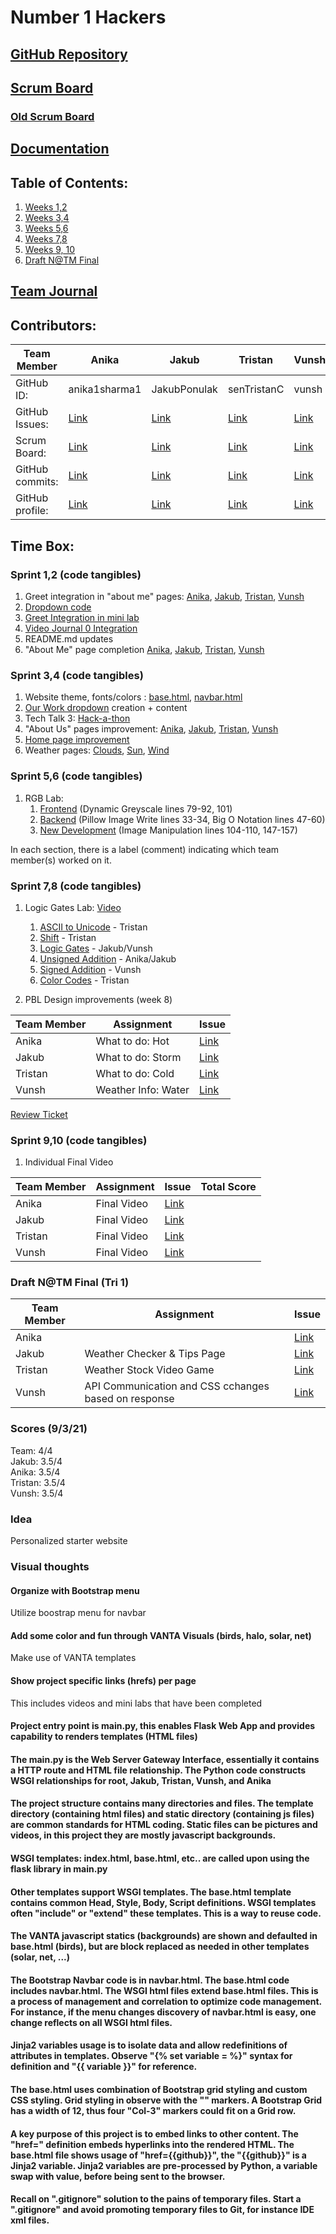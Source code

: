 
# Number 1 Hackers
## [GitHub Repository](https://github.com/JakubPonulak/flask_portfolio_hackers)
## [Scrum Board](https://github.com/JakubPonulak/flask_portfolio_hackers/projects/1)
### [Old Scrum Board](https://github.com/JakubPonulak/flask_portfolio/projects/1)
## [Documentation](https://docs.google.com/document/d/12Wc6Z9wMwf0dZz3SWHhZ5onLveiV20Ybi1M7fdX0deA/edit?usp=sharing)
## Table of Contents:
1. [Weeks 1,2](https://github.com/JakubPonulak/flask_portfolio_hackers#sprint-12-code-tangibles)
2. [Weeks 3,4](https://github.com/JakubPonulak/flask_portfolio_hackers#sprint-34-code-tangibles)
3. [Weeks 5,6](https://github.com/JakubPonulak/flask_portfolio_hackers#sprint-56-code-tangibles)
4. [Weeks 7,8](https://github.com/JakubPonulak/flask_portfolio_hackers#sprint-78-code-tangibles)
5. [Weeks 9, 10](https://github.com/JakubPonulak/flask_portfolio_hackers#sprint-910-code-tangibles)
6. [Draft N@TM Final](https://github.com/JakubPonulak/flask_portfolio_hackers#draft-ntm-final-tri-1)
## [Team Journal](https://docs.google.com/presentation/d/1TdBNp9JPyNSbcwWtPAHtlgM1XWtLP30hLIq9HZhdGtY/edit#slide=id.p)
## Contributors:
Team Member | Anika | Jakub | Tristan | Vunsh |
--- | --- | --- | --- | ---
GitHub ID: | anika1sharma1 | JakubPonulak | senTristanC | vunsh
GitHub Issues: | [Link](https://github.com/JakubPonulak/flask_portfolio_hackers/issues?q=assignee%3Aanika1sharma1+is%3Aopen) | [Link](https://github.com/JakubPonulak/flask_portfolio_hackers/issues?q=assignee%3AJakubPonulak+is%3Aopen) | [Link](https://github.com/JakubPonulak/flask_portfolio_hackers/issues?q=assignee%3AsenTristanC+is%3Aopen) | [Link](https://github.com/JakubPonulak/flask_portfolio_hackers/issues?q=assignee%3Avunsh+is%3Aopen)
Scrum Board: | [Link](https://github.com/JakubPonulak/flask_portfolio_hackers/projects/1?card_filter_query=assignee%3Aanika1sharma1)| [Link](https://github.com/JakubPonulak/flask_portfolio_hackers/projects/1?card_filter_query=assignee%3AJakubPonulak) | [Link](https://github.com/JakubPonulak/flask_portfolio_hackers/projects/1?card_filter_query=assignee%3AsenTristanC) | [Link](https://github.com/JakubPonulak/flask_portfolio_hackers/projects/1?card_filter_query=assignee%3Avunsh)
GitHub commits: | [Link](https://github.com/JakubPonulak/flask_portfolio_hackers/commits?author=anika1sharma1) | [Link](https://github.com/JakubPonulak/flask_portfolio_hackers/commits?author=JakubPonulak) | [Link](https://github.com/JakubPonulak/flask_portfolio_hackers/commits?author=senTristanC) | [Link](https://github.com/JakubPonulak/flask_portfolio_hackers/commits?author=vunsh)
GitHub profile: | [Link](https://github.com/anika1sharma1) | [Link](https://github.com/JakubPonulak) | [Link](https://github.com/senTristanC) | [Link](https://github.com/vunsh)
## Time Box:
### Sprint 1,2 (code tangibles)
1. Greet integration in "about me" pages: [Anika](templates/about_us/anika.html), [Jakub](templates/about_us/jakub.html), [Tristan](templates/about_us/tristan.html), [Vunsh](templates/about_us/vunsh.html)
2. [Dropdown code](templates/layouts/navbar.html)
3. [Greet Integration in mini lab](templates/our_work/lab1.html)
4. [Video Journal 0 Integration](templates/our_work/lab2.html) 
5. README.md updates
6. "About Me" page completion [Anika](templates/about_us/anika.html), [Jakub](templates/about_us/jakub.html), [Tristan](templates/about_us/tristan.html), [Vunsh](templates/about_us/vunsh.html) 
### Sprint 3,4 (code tangibles)
1. Website theme, fonts/colors : [base.html](templates/layouts/base.html), [navbar.html](templates/layouts/navbar.html) 
2. [Our Work dropdown](templates/layouts/navbar.html) creation + content
3. Tech Talk 3: [Hack-a-thon](templates/our_work/hackathontt3.html)
4. "About Us" pages improvement: [Anika](templates/about_us/anika.html), [Jakub](templates/about_us/jakub.html), [Tristan](templates/about_us/tristan.html), [Vunsh](templates/about_us/vunsh.html)
5. [Home page improvement](templates/main_page.html)
6. Weather pages: [Clouds](templates/weather_info/weather1.html), [Sun](templates/weather_info/weather2.html), [Wind](templates/weather_info/weather3.html)
### Sprint 5,6 (code tangibles)
1. RGB Lab: 
   1. [Frontend](templates/our_work/lab3.html) (Dynamic Greyscale lines 79-92, 101)
   2. [Backend](image.py) (Pillow Image Write lines 33-34, Big O Notation lines 47-60) 
   3. [New Development](templates/our_work/lab3.html) (Image Manipulation lines 104-110, 147-157) 
   
In each section, there is a label (comment) indicating which team member(s) worked on it.
### Sprint 7,8 (code tangibles)
1. Logic Gates Lab: [Video](https://drive.google.com/file/d/1AAfIs2JjC0yYFxao3muscZ1gik-CBAAY/view?usp=sharing)
   1. [ASCII to Unicode](https://github.com/JakubPonulak/flask_portfolio_hackers/blob/main/templates/our_work/lab4.html) - Tristan
   2. [Shift](https://github.com/JakubPonulak/flask_portfolio_hackers/blob/main/templates/our_work/lab4.html) - Tristan
   3. [Logic Gates](https://github.com/JakubPonulak/flask_portfolio_hackers/blob/main/templates/our_work/lab4.html) - Jakub/Vunsh
   4. [Unsigned Addition](https://github.com/JakubPonulak/flask_portfolio_hackers/blob/main/templates/our_work/lab4_unsignedAdd.html) - Anika/Jakub
   5. [Signed Addition](https://github.com/JakubPonulak/flask_portfolio_hackers/blob/main/templates/our_work/lab4_signedAdd.html) - Vunsh
   6. [Color Codes](https://github.com/JakubPonulak/flask_portfolio_hackers/blob/main/templates/our_work/lab4_colorCode.html) - Tristan
  
2. PBL Design improvements (week 8)

Team Member | Assignment | Issue |
--- | --- | ---
Anika | What to do: Hot | [Link](https://github.com/JakubPonulak/flask_portfolio_hackers/issues/4) |
Jakub | What to do: Storm | [Link](https://github.com/JakubPonulak/flask_portfolio_hackers/issues/2) |
Tristan | What to do: Cold | [Link](https://github.com/JakubPonulak/flask_portfolio_hackers/issues/3) |
Vunsh | Weather Info: Water | [Link](https://github.com/JakubPonulak/flask_portfolio_hackers/issues/7) |

[Review Ticket](https://github.com/JakubPonulak/flask_portfolio_hackers/issues/57)
### Sprint 9,10 (code tangibles)
1. Individual Final Video

Team Member | Assignment | Issue | Total Score |
--- | --- | --- | ---
Anika | Final Video| [Link](https://github.com/JakubPonulak/flask_portfolio_hackers/issues/13) | |
Jakub | Final Video | [Link](https://github.com/JakubPonulak/flask_portfolio_hackers/issues/13) | |
Tristan | Final Video | [Link](https://github.com/JakubPonulak/flask_portfolio_hackers/issues/13) | |
Vunsh | Final Video | [Link](https://github.com/JakubPonulak/flask_portfolio_hackers/issues/13) | |

### Draft N@TM Final (Tri 1)
Team Member | Assignment | Issue |
--- | --- | --- 
Anika | | [Link](https://github.com/JakubPonulak/flask_portfolio_hackers/issues/13) |
Jakub | Weather Checker & Tips Page | [Link](https://github.com/JakubPonulak/flask_portfolio_hackers/issues/11) |
Tristan | Weather Stock Video Game | [Link](https://github.com/JakubPonulak/flask_portfolio_hackers/issues/14) |
Vunsh | API Communication and CSS cchanges based on response | [Link](https://github.com/JakubPonulak/flask_portfolio_hackers/issues/15) |

### Scores (9/3/21)
Team: 4/4   
Jakub: 3.5/4  
Anika: 3.5/4  
Tristan: 3.5/4  
Vunsh: 3.5/4
### Idea
Personalized starter website
### Visual thoughts
#### Organize with Bootstrap menu 
Utilize boostrap menu for navbar
#### Add some color and fun through VANTA Visuals (birds, halo, solar, net)
Make use of VANTA templates
#### Show project specific links (hrefs) per page
This includes videos and mini labs that have been completed
#### Project entry point is main.py, this enables Flask Web App and provides capability to renders templates (HTML files)
#### The main.py is the  Web Server Gateway Interface, essentially it contains a HTTP route and HTML file relationship.  The Python code constructs WSGI relationships for root, Jakub, Tristan, Vunsh, and Anika
#### The project structure contains many directories and files.  The template directory (containing html files) and static directory (containing js files) are common standards for HTML coding.  Static files can be pictures and videos, in this project they are mostly javascript backgrounds.
#### WSGI templates: index.html, base.html, etc.. are called upon using the flask library in main.py
#### Other templates support WSGI templates.  The base.html template contains common Head, Style, Body, Script definitions.  WSGI templates often "include" or "extend" these templates.  This is a way to reuse code.
#### The VANTA javascript statics (backgrounds) are shown and defaulted in base.html (birds), but are block replaced as needed in other templates (solar, net, ...)
#### The Bootstrap Navbar code is in navbar.html. The base.html code includes navbar.html.  The WSGI html files extend base.html files.  This is a process of management and correlation to optimize code management.  For instance, if the menu changes discovery of navbar.html is easy, one change reflects on all WSGI html files. 
#### Jinja2 variables usage is to isolate data and allow redefinitions of attributes in templates.  Observe "{% set variable = %}" syntax for definition and "{{ variable }}" for reference.
#### The base.html uses combination of Bootstrap grid styling and custom CSS styling.  Grid styling in observe with the "<Col-3>" markers.  A Bootstrap Grid has a width of 12, thus four "Col-3" markers could fit on a Grid row.
#### A key purpose of this project is to embed links to other content.  The "href=" definition embeds hyperlinks into the rendered HTML.  The base.html file shows usage of "href={{github}}", the "{{github}}" is a Jinja2 variable.  Jinja2 variables are pre-processed by Python, a variable swap with value, before being sent to the browser.

#### Recall on ".gitignore" solution to the pains of temporary files.  Start a ".gitignore" and avoid promoting temporary files to Git, for instance IDE xml files.
